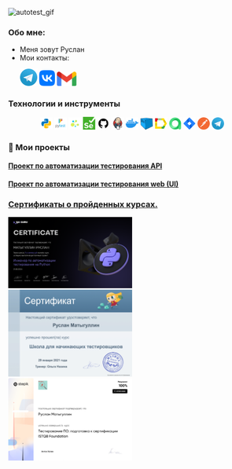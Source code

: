 ![autotest_gif](images/raccoon-rave.gif)

### Обо мне:

- Меня зовут Руслан
- Мои контакты:

<p>
  &#8287;&#8287;&#8287;&#8287;&#8287;
    <a href="https://t.me/matygullin_ruslan"><img width="35px" alt="Telegram" title="Telegram" src="images/tg.png"/></a>
    <a href="https://vk.com/matygullin_ruslan"><img width="32px" alt="VK" title="Vk" src="images/vk.png"/></a>
<!--     <a href="https://www.linkedin.com"><img width="35px" alt="LinkedIn" title="LinkedIn" src="images/linkedin.png/"></a> -->
    <a href="mailto:matygullinruslan@gmail.com"><img width="40px" alt="Write me Email" title="Gmail" src="images/gmail.png"/></a>
</p>

### Технологии и инструменты

<p  align="center">
  <code><img width="5%" title="Python" src="images/python.png"></code>
  <code><img width="5%" title="Pytest" src="images/pytest.png"></code>
  <code><img width="5%" title="Selene" src="images/selene.png"></code>
  <code><img width="5%" title="Selenium" src="images/selenium.png"></code>
  <code><img width="5%" title="GitHub" src="images/github.png"></code>
  <code><img width="5%" title="Jenkins" src="images/jenkins.png"></code>
  <code><img width="5%" title="Docker" src="images/docker.png"></code>
  <code><img width="5%" title="Selenoid" src="images/selenoid.png"></code>
  <code><img width="5%" title="Allure Report" src="images/allure_report.png"></code>
  <code><img width="5%" title="Allure TestOps" src="images/allure_testops.png"></code>
  <code><img width="5%" title="Jira" src="images/jira.png"></code>
  <code><img width="5%" title="Postman" src="images/postman.png"></code>
  <code><img width="5%" title="Telegram" src="images/tg.png"></code>
</p>


<!--Projects-->

### 🚀 Мои проекты

#### <a target="_blank" href="https://github.com/matygullinruslan/project-rest-api">Проект по  автоматизации тестирования API

#### <a target="_blank" href="https://github.com/matygullinruslan/qa_guru_python_9_11_Selene_UI_project"> Проект по  автоматизации тестирования web (UI)

### Сертификаты о пройденных курсах.

<p  align="left">
    <code><img width="50%" title="QA_GURU" src="images/QA_GURU_courses.png"></code>
    <code><img width="50%" title="ШНАТ" src="images/certificate.png"></code>
    <code><img width="50%" title="Stepik" src="images/stepik_certificate.png"></code>
</p>